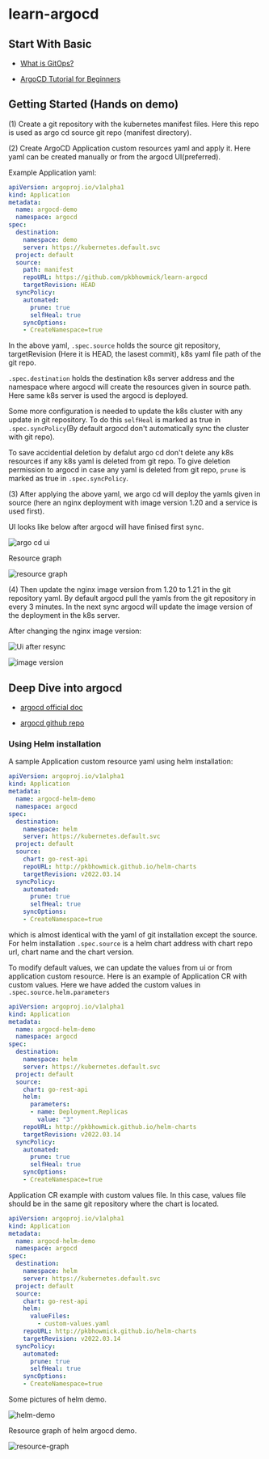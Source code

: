 # learn-argocd

## Start With Basic

- [What is GitOps?](https://www.youtube.com/watch?v=f5EpcWp0THw)

- [ArgoCD Tutorial for Beginners](https://www.youtube.com/watch?v=MeU5_k9ssrs)

## Getting Started (Hands on demo)

(1) Create a git repository with the kubernetes manifest files. Here this repo is used as argo cd source git repo (manifest directory).

(2) Create ArgoCD Application custom resources yaml and apply it. Here yaml can be created manually or from the argocd UI(preferred).

Example Application yaml:

```yaml
apiVersion: argoproj.io/v1alpha1
kind: Application
metadata:
  name: argocd-demo
  namespace: argocd
spec:
  destination:
    namespace: demo
    server: https://kubernetes.default.svc
  project: default
  source:
    path: manifest
    repoURL: https://github.com/pkbhowmick/learn-argocd
    targetRevision: HEAD
  syncPolicy:
    automated:
      prune: true
      selfHeal: true
    syncOptions:
    - CreateNamespace=true
```

In the above yaml, `.spec.source` holds the source git repository, targetRevision (Here it is HEAD, the lasest commit), k8s yaml file path of the git repo.

`.spec.destination` holds the destination k8s server address and the namespace where argocd will create the resources given in source path. Here same k8s server is used the argocd is deployed.

Some more configuration is needed to update the k8s cluster with any update in git repository. To do this `selfHeal` is marked as true in `.spec.syncPolicy`(By default argocd don't automatically sync the cluster with git repo).

To save accidential deletion by defalut argo cd don't delete any k8s resources if any k8s yaml is deleted from git repo. To give deletion permission to argocd in case any yaml is deleted from git repo, `prune` is marked as true in `.spec.syncPolicy`.


(3) After applying the above yaml, we argo cd will deploy the yamls given in source (here an nginx deployment with image version 1.20 and a service is used first).

UI looks like below after argocd will have finised first sync.

![argo cd ui](./static/argocd-1.png)


Resource graph

![resource graph](./static/argocd-2.png)

(4) Then update the nginx image version from 1.20 to 1.21 in the git repository yaml. By default argocd pull the yamls from the git repository in every 3 minutes. In the next sync argocd will update the image version of the deployment in the k8s server.

After changing the nginx image version:

![Ui after resync](./static/argocd-3.png)

![image version](./static/argocd-4.png)

## Deep Dive into argocd 

- [argocd official doc](https://argo-cd.readthedocs.io/en/stable/)

- [argocd github repo](https://github.com/argoproj/argo-cd)

### Using Helm installation

A sample Application custom resource yaml using helm installation:

```yaml
apiVersion: argoproj.io/v1alpha1
kind: Application
metadata:
  name: argocd-helm-demo
  namespace: argocd
spec:
  destination:
    namespace: helm
    server: https://kubernetes.default.svc
  project: default
  source:
    chart: go-rest-api
    repoURL: http://pkbhowmick.github.io/helm-charts
    targetRevision: v2022.03.14
  syncPolicy:
    automated:
      prune: true
      selfHeal: true
    syncOptions:
    - CreateNamespace=true

```

which is almost identical with the yaml of git installation except the source. For helm installation `.spec.source` is a helm chart address with chart repo url, chart name and the chart version.

To modify default values, we can update the values from ui or from application custom resource.
Here is an example of Application CR with custom values. Here we have added the custom values in `.spec.source.helm.parameters`

```yaml
apiVersion: argoproj.io/v1alpha1
kind: Application
metadata:
  name: argocd-helm-demo
  namespace: argocd
spec:
  destination:
    namespace: helm
    server: https://kubernetes.default.svc
  project: default
  source:
    chart: go-rest-api
    helm:
      parameters:
      - name: Deployment.Replicas
        value: "3"
    repoURL: http://pkbhowmick.github.io/helm-charts
    targetRevision: v2022.03.14
  syncPolicy:
    automated:
      prune: true
      selfHeal: true
    syncOptions:
    - CreateNamespace=true

```

Application CR example with custom values file. In this case, values file should be in the same git repository where the chart is located.

```yaml
apiVersion: argoproj.io/v1alpha1
kind: Application
metadata:
  name: argocd-helm-demo
  namespace: argocd
spec:
  destination:
    namespace: helm
    server: https://kubernetes.default.svc
  project: default
  source:
    chart: go-rest-api
    helm:
      valueFiles:
        - custom-values.yaml
    repoURL: http://pkbhowmick.github.io/helm-charts
    targetRevision: v2022.03.14
  syncPolicy:
    automated:
      prune: true
      selfHeal: true
    syncOptions:
    - CreateNamespace=true
```

Some pictures of helm demo.

![helm-demo](./static/argocd-5.png)

Resource graph of helm argocd demo.

![resource-graph](./static/argocd-6.png)

